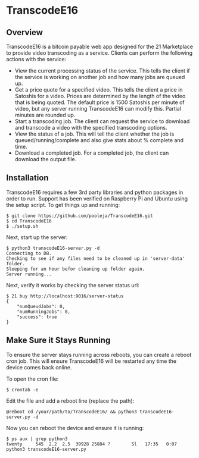 # TranscodeE16

## Overview
TranscodeE16 is a bitcoin payable web app designed for the 21 Marketplace to provide video transcoding as a service.  Clients can perform the following actions with the service:

* View the current processing status of the service.  This tells the client if the service is working on another job and how many jobs are queued up.
* Get a price quote for a specified video.  This tells the client a price in Satoshis for a video.  Prices are determined by the length of the video that is being quoted.  The default price is 1500 Satoshis per minute of video, but any server running TranscodeE16 can modify this.  Partial minutes are rounded up.
* Start a transcoding job.  The client can request the service to download and transcode a video with the specified transcoding options.
* View the status of a job.  This will tell the client whether the job is queued/running/complete and also give stats about % complete and time.
* Download a completed job.  For a completed job, the client can download the output file.

## Installation
TranscodeE16 requires a few 3rd party libraries and python packages in order to run.  Support has been verified on Raspberry Pi and Ubuntu using the setup script.  To get things up and running:

```
$ git clone https://github.com/pooleja/TranscodeE16.git
$ cd TranscodeE16
$ ./setup.sh
```

Next, start up the server:
```
$ python3 transcodeE16-server.py -d
Connecting to DB.
Checking to see if any files need to be cleaned up in 'server-data' folder.
Sleeping for an hour befor cleaning up folder again.
Server running...
```

Next, verify it works by checking the server status url:
```
$ 21 buy http://localhost:9016/server-status
{
    "numQueudJobs": 0,
    "numRunningJobs": 0,
    "success": true
}
```
## Make Sure it Stays Running
To ensure the server stays running across reboots, you can create a reboot cron job.  This will ensure TranscodeE16 will be restarted any time the device comes back online.

To open the cron file:
```
$ crontab -e
```

Edit the file and add a reboot line (replace the path):
```
@reboot cd /your/path/to/TranscodeE16/ && python3 transcodeE16-server.py -d
```

Now you can reboot the device and ensure it is running:
```
$ ps aux | grep python3
twenty     545  2.2  2.5  39928 25884 ?        Sl   17:35   0:07 python3 transcodeE16-server.py
```
